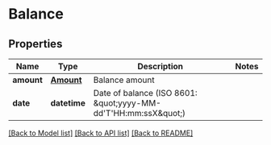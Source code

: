 # Balance

## Properties
Name | Type | Description | Notes
------------ | ------------- | ------------- | -------------
**amount** | [**Amount**](Amount.md) | Balance amount | 
**date** | **datetime** | Date of balance (ISO 8601: \&quot;yyyy-MM-dd&#39;T&#39;HH:mm:ssX\&quot;) | 

[[Back to Model list]](../README.md#documentation-for-models) [[Back to API list]](../README.md#documentation-for-api-endpoints) [[Back to README]](../README.md)


